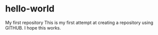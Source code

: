 # hello-world
My first repository
This is my first attempt at creating a repository using GITHUB. 
I hope this works.

